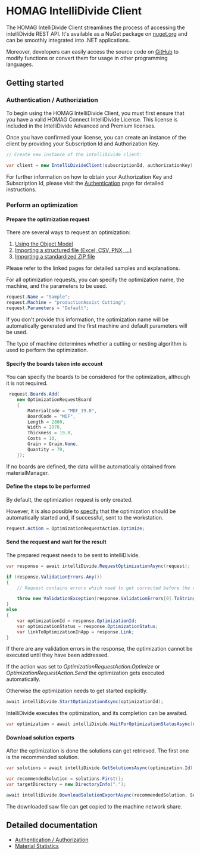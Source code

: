# HOMAG IntelliDivide Client

The HOMAG IntelliDivide Client streamlines the process of accessing the intelliDivide REST API. It's available as a NuGet package on [nuget.org](https://www.nuget.org/packages/HomagGroup.HomagConnect.IntelliDivide.Client) and can be smoothly integrated into .NET applications. 

Moreover, developers can easily access the source code on [GitHub](https://github.com/HomagGroup/HOMAG-Connect) to modify functions or convert them for usage in other programming languages.

## Getting started

### Authentication / Authoriziation

To begin using the HOMAG IntelliDivide Client, you must first ensure that you have a valid HOMAG Connect IntelliDivide License. This license is included in the IntelliDivide Advanced and Premium licenses.

Once you have confirmed your license, you can create an instance of the client by providing your Subscription Id and Authorization Key. 
```c#
// Create new instance of the intelliDivide client:
            
var client = new IntelliDivideClient(subscriptionId, authorizationKey);
``` 

For further information on how to obtain your Authorization Key and Subscription Id, please visit the [Authentication](Samples/Authentication) page for detailed instructions.

### Perform an optimization

#### Prepare the optimization request

There are several ways to request an optimization:

1. [Using the Object Model]()   
2. [Importing a structured file (Excel, CSV, PNX, ...)]()
3. [Importing a standardized ZIP file]()

Please refer to the linked pages for detailed samples and explanations.

For all optimization requests, you can specify the optimization name, the machine, and the parameters to be used.

```c#
request.Name = "Sample";
request.Machine = "productionAssist Cutting";
request.Parameters = "Default";
```
If you don't provide this information, the optimization name will be automatically generated and the first machine and default parameters will be used.

The type of machine determines whether a cutting or nesting algorithm is used to perform the optimization.

#### Specify the boards taken into account

You can specify the boards to be considered for the optimization, although it is not required. 

```c#
 request.Boards.Add(
    new OptimizationRequestBoard
    {
        MaterialCode = "MDF_19.0",
        BoardCode = "MDF",
        Length = 2800,
        Width = 2070,
        Thickness = 19.0,
        Costs = 10,
        Grain = Grain.None,
        Quantity = 70,
    });
``` 
If no boards are defined, the data will be automatically obtained from materialManager.

#### Define the steps to be performed

By default, the optimization request is only created. 

However, it is also possible to [specify](./Contracts/Request/OptimizationRequestAction.cs) that the optimization should be automatically started and, if successful, sent to the workstation.

```c#
request.Action = OptimizationRequestAction.Optimize;
``` 

#### Send the request and wait for the result

The prepared request needs to be sent to intelliDivide.

```c#
var response = await intelliDivide.RequestOptimizationAsync(request);

if (response.ValidationErrors.Any())
{
    // Request contains errors which need to get corrected before the optimization can get executed.

    throw new ValidationException(response.ValidationErrors[0].ToString());
}
else
{
    var optimizationId = response.OptimizationId;
    var optimizationStatus = response.OptimizationStatus;
    var linkToOptimizationInApp = response.Link;
}
``` 

If there are any validation errors in the response, the optimization cannot be executed until they have been addressed.

If the action was set to <i> OptimizationRequestAction.Optimize</i> or <i>OptimizationRequestAction.Send</i> the optimization gets executed automatically. 

Otherwise the optimization needs to get started explicitly.

```c#
await intelliDivide.StartOptimizationAsync(optimizationId); 
``` 

IntelliDivide executes the optimization, and its completion can be awaited.

```c#
var optimization = await intelliDivide.WaitForOptimizationStatusAsync(optimizationId, OptimizationStatus.Optimized, TimeSpan.FromMinutes(5));
``` 

#### Download solution exports

After the optimization is done the solutions can get retrieved. The first one is the recommended solution.

```c#
var solutions = await intelliDivide.GetSolutionsAsync(optimization.Id);

var recommendedSolution = solutions.First();
var targetDirectory = new DirectoryInfo(".");

await intelliDivide.DownloadSolutionExportAsync(recommendedSolution, SolutionExportType.Saw, targetDirectory);
``` 

The downloaded saw file can get copied to the machine network share.

## Detailed documentation

- [Authentication / Authorization](Samples/Authentication/Readme.md)
- [Material Statistics](Statistics/Material/MaterialStatistics.md)